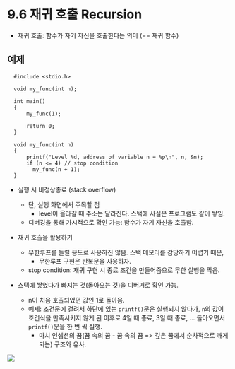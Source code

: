 # 9.6 재귀 호출 Recursion
* 재귀 호출: 함수가 자기 자신을 호출한다는 의미 (== 재귀 함수)

## 예제

      #include <stdio.h>

      void my_func(int n);

      int main()
      {
          my_func(1);
          
          return 0;
      }

      void my_func(int n)
      {
          printf("Level %d, address of variable n = %p\n", n, &n);
          if (n <= 4) // stop condition
            my_func(n + 1);
      }


* 실행 시 비정상종료 (stack overflow)
  - 단, 실행 화면에서 주목할 점
    - level이 올라갈 때 주소는 달라진다. 스택에 사실은 프로그램도 같이 쌓임.
  - 디버깅을 통해 가시적으로 확인 가능: 함수가 자기 자신을 호출함.

* 재귀 호출을 활용하기
  - 무한루프를 돌릴 용도로 사용하진 않음. 스택 메모리를 감당하기 어렵기 때문,
    - 무한루프 구현은 반복문을 사용하자.
  - stop condition: 재귀 구현 시 종료 조건을 만들어줌으로 무한 실행을 막음.

* 스택에 쌓였다가 빠지는 것(돌아오는 것)을 디버거로 확인 가능.
  - n이 처음 호출되었던 값인 1로 돌아옴.
  - 예제: 조건문에 걸려서 하단에 있는 `printf()`문은 실행되지 않다가, `n`의 값이 조건식을 만족시키지 않게 된 이후로 4일 때 종료, 3일 때 종료, ... 돌아오면서 `printf()`문을 한 번 씩 실행.
    - 마치 인셉션의 꿈(꿈 속의 꿈 - 꿈 속의 꿈 => 깊은 꿈에서 순차적으로 깨게 되는) 구조와 유사.

<img src="https://github.com/uber9ma/following_C/blob/master/images/chapter9/func4.png?raw=true">

